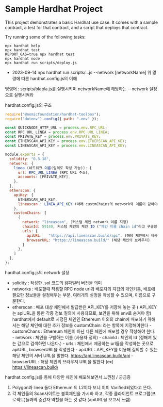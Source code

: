 # Sample Hardhat Project

This project demonstrates a basic Hardhat use case. It comes with a sample contract, a test for that contract, and a script that deploys that contract.

Try running some of the following tasks:

```shell
npx hardhat help
npx hardhat test
REPORT_GAS=true npx hardhat test
npx hardhat node
npx hardhat run scripts/deploy.js
```
- 2023-09-14
npx hardhat run scripts/...js --network [networkName] 
위 명령에 따른 hardhat.config.js의 이해

명령어 : scripts/blabla.js를 실행시키며 networkName에 해당하는 --network 설정으로 실행시켜라


hardhat.config.js의 구조
```javascript
require("@nomicfoundation/hardhat-toolbox");
require("dotenv").config({ path: ".env" });

const QUICKNODE_HTTP_URL = process.env.RPC_URL;
const RPC_URL_LINEA = process.env.RPC_URL_LINEA;
const PRIVATE_KEY = process.env.PRIVATE_KEY;
const ETHERSCAN_API_KEY = process.env.ETHERSCAN_API_KEY;
const LINEASCAN_API_KEY = process.env.LINEASCAN_API_KEY;

module.exports = {
  solidity: "0.8.18",
  networks: {
    linea (네트워크 이름(임의로 작성 가능)): {
      url: RPC_URL_LINEA (RPC URL 주소),
      accounts: [PRIVATE_KEY],
    },
  },
  etherscan: {
    apiKey: {
      ETHERSCAN_API_KEY,
      lineascan : LINEA_API_KEY (아래 custmChains의 network와 이름이 같아야함): 해당 체인에서 제공하는 api key (보통 Scan사이트에서 발급 가능)
    },
    customChains: [
      {
        network: "lineascan", (커스텀 체인 network 이름 지정)
        chainId: 59140, 커스텀 체인의 체인 ID ("체인 이름 chain id"라고 구글링 하면 나온다)
        urls: {
          apiURL:   "https://api.lineascan.build/api", (해당 체인에서 제공하는 질의용 api 주소)
          browserURL: "https://lineascan.build/" (해당 체인의 브라우저)
        }
      },
    ]
  },
};
```

hardhat.config.js의 network 설정
 - solidity : 작성한 .sol 코드의 컴파일러 버전을 의미
 -  networks : 배포할때 적용할 RPC node url과 배포자의 지갑의 개인키등, 배포에 필요한 정보들을 설정해두는 부분, 여러개의 설정을 작성할 수 있으며, 이름으로 구분한다.
 -  etherscan : 배포 대상 체인에서 발급받은 API_KEY를 저장해 놓는 곳 ( API_KEY는 apiURL을 통한 각종 정보 질의에 사용되므로, 보안을 위해 env로 숨겨야 함)
                 hardhat에서 default로 지정된 체인인 Ethereum 이외의 chain에 배포하기 위해서는 해당 체인에 대한 추가 정보를 customChain: 라는 항목에 지정해야한다
          - customChans : Ethereum 체인이 아닌 다른 체인에 배포할 경우 작성해야 한다.
                          - network : 체인을 구별하는 이름 (사용자 정의)
                          - chainId : 체인의 Id (정해져 있는 값으로 검색하면 나온다.)
                          - urls : 체인에서 제공하는 url들을 작성하는 곳으로 apiURL, browserURL을 작성한다
                                - apiURL : API_KEY를 이용해 질의할 수 있는 해당 체인의 서버 URL을 말한다. https://api.lineascan.build/api
                                - browserURL : 해당 체인의 브라우저 URL을 말한다 (ex) https://lineascan.build/

hardhat.config.js를 통해 다양한 체인에 배포해보면서 느낀점 / 궁금증
1. Polygon과 linea 둘다 Ethereum 의 L2이다 보니 이미 Varified되었다고 뜬다. 
2. 각 체인들의 Scan사이트는 블록체인을 가시화 하고, 각종 클라이언트 프로그램(프로젝트)들과의 중간자 역할을 하는 것 같다 (apiURL을 보고서 느낌)


